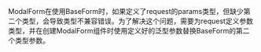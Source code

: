 ModalForm在使用BaseForm时，如果定义了request的params类型，但缺少第二个类型，会导致类型不兼容错误。为了解决这个问题，需要为request定义参数类型，并在创建ModalForm组件时使用定义好的泛型参数替换BaseForm的第二个类型参数。
